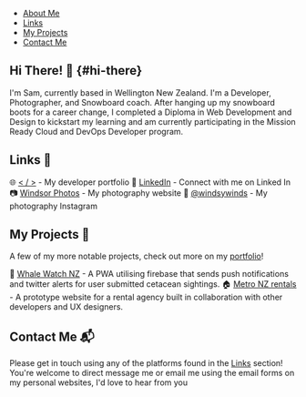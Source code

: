 

* [About Me](#hi-there)
* [Links](#links)
* [My Projects](#my-projects)
* [Contact Me](#contact)


## Hi There! 👋 {#hi-there}

I'm Sam, currently based in Wellington New Zealand. I'm a Developer, Photographer, and Snowboard coach. After hanging up my snowboard boots for a career change, I completed a Diploma in Web Development and Design to kickstart my learning and am currently participating in the Mission Ready Cloud and DevOps Developer program. 


## Links 🔗

🌐 [< / >](https://windsywinds.github.com) - My developer portfolio
👔 [LinkedIn](https://www.linkedin.com/in/windsor-sam/) - Connect with me on Linked In
📷 [Windsor Photos](https://windsorphoto.netlify.app) - My photography website
🗻 [@windsywinds](https://instagram.com/windsywinds) - My photography Instagram

## My Projects 🚧

A few of my more notable projects, check out more on my [portfolio](https://windsywinds.github.com)!

🐳 [Whale Watch NZ](https://github.com/windsywinds/whalewatch) - A PWA utilising firebase that sends push notifications and twitter alerts for user submitted cetacean sightings.
🏠 [Metro NZ rentals](https://github.com/windsywinds/Mission_5_Final) - A prototype website for a rental agency built in collaboration with other developers and UX designers.

## Contact Me 📬

Please get in touch using any of the platforms found in the [Links](#links) section! You're welcome to direct message me or email me using the email forms on my personal websites, I'd love to hear from you